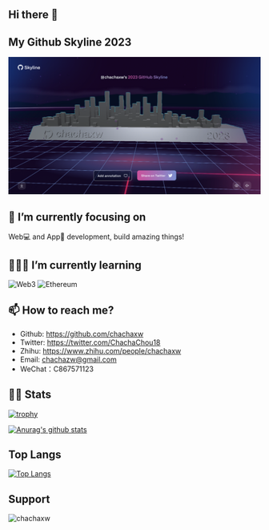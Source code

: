 ## Hi there 👋

<!--
**chachaxw/chachaxw** is a ✨ _special_ ✨ repository because its `README.md` (this file) appears on your GitHub profile.

Here are some ideas to get you started:

- 🔭 I’m currently working on ...
- 🌱 I’m currently learning ...
- 👯 I’m looking to collaborate on ...
- 🤔 I’m looking for help with ...
- 💬 Ask me about ...
- 📫 How to reach me: ...
- 😄 Pronouns: ...
- ⚡ Fun fact: ...
-->

## My Github Skyline 2023
[![My Github Skyline](My-Github-Skyline-2023.png)](https://skyline.github.com/chachaxw)

## 👀 I’m currently focusing on

Web💻 and App📱 development, build amazing things!

## 🧑🏻‍💻 I’m currently learning

<!-- %23323330 -->
![Web3](https://img.shields.io/badge/web3-%23EAEAEA.svg?&style=for-the-badge&logo=web3dotjs&logoColor=%23F16822)
![Ethereum](https://img.shields.io/badge/ethereum-%23EAEAEA.svg?&style=for-the-badge&logo=solidity&logoColor=%233C3C3D)

## 📫 How to reach me?

- Github: https://github.com/chachaxw
- Twitter: https://twitter.com/ChachaChou18
- Zhihu: https://www.zhihu.com/people/chachaxw
- Email: chachazw@gmail.com
- WeChat：C867571123

## 💁🏻 Stats

[![trophy](https://github-profile-trophy.vercel.app/?username=chachaxw&column=4&margin-w=16&margin-h=16)](https://github.com/ryo-ma/github-profile-trophy)

[![Anurag's github stats](https://github-readme-stats.vercel.app/api?username=chachaxw&count_private=true&show_icons=true&theme=onedark)](https://github.com/anuraghazra/github-readme-stats)

## Top Langs
[![Top Langs](https://github-readme-stats.vercel.app/api/top-langs/?username=chachaxw&layout=compact)](https://github.com/anuraghazra/github-readme-stats)

## Support

<a href="https://www.buymeacoffee.com/chachaxw" rel="nofollow"><img align="left" height="50" width="210" alt="chachaxw" src="https://cdn.buymeacoffee.com/buttons/v2/default-yellow.png" style="max-width: 100%;"></a>

